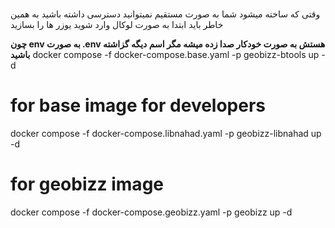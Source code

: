 #
وقتی که ساخته میشود شما به صورت مستقیم نمیتوانید دسترسی داشته باشید
به همین خاطر باید ابتدا به صورت لوکال وارد شوید یوزر ها را بسازید



**چون env به صورت .env هستش به صورت خودکار صدا زده میشه مگر اسم دیگه گزاشته باشید**
docker compose -f docker-compose.base.yaml -p geobizz-btools up -d

# for base image  for developers
docker compose -f docker-compose.libnahad.yaml -p geobizz-libnahad up -d 


# for geobizz image
docker compose -f docker-compose.geobizz.yaml -p geobizz up -d